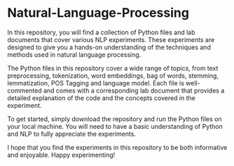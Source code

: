 # Natural-Language-Processing

In this repository, you will find a collection of Python files and lab documents that cover various NLP experiments. These experiments are designed to give you a hands-on understanding of the techniques and methods used in natural language processing.

The Python files in this repository cover a wide range of topics, from text preprocessing, tokenization, word embeddings, bag of words, stemming, lemmatization, POS Tagging and language model. Each file is well-commented and comes with a corresponding lab document that provides a detailed explanation of the code and the concepts covered in the experiment.

To get started, simply download the repository and run the Python files on your local machine. You will need to have a basic understanding of Python and NLP to fully appreciate the experiments.

I hope that you find the experiments in this repository to be both informative and enjoyable. Happy experimenting!



